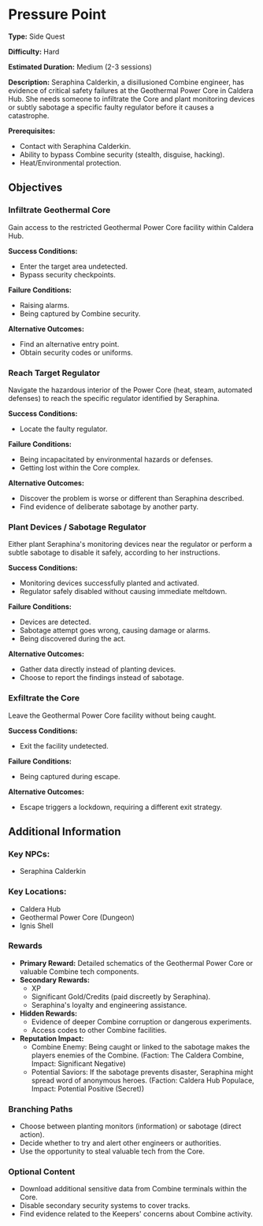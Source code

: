 
# Pressure Point

**Type:** Side Quest

**Difficulty:** Hard

**Estimated Duration:** Medium (2-3 sessions)

**Description:** Seraphina Calderkin, a disillusioned Combine engineer, has evidence of critical safety failures at the Geothermal Power Core in Caldera Hub. She needs someone to infiltrate the Core and plant monitoring devices or subtly sabotage a specific faulty regulator before it causes a catastrophe.

**Prerequisites:**
- Contact with Seraphina Calderkin.
- Ability to bypass Combine security (stealth, disguise, hacking).
- Heat/Environmental protection.

## Objectives

### Infiltrate Geothermal Core

Gain access to the restricted Geothermal Power Core facility within Caldera Hub.

**Success Conditions:**
- Enter the target area undetected.
- Bypass security checkpoints.

**Failure Conditions:**
- Raising alarms.
- Being captured by Combine security.

**Alternative Outcomes:**
- Find an alternative entry point.
- Obtain security codes or uniforms.

### Reach Target Regulator

Navigate the hazardous interior of the Power Core (heat, steam, automated defenses) to reach the specific regulator identified by Seraphina.

**Success Conditions:**
- Locate the faulty regulator.

**Failure Conditions:**
- Being incapacitated by environmental hazards or defenses.
- Getting lost within the Core complex.

**Alternative Outcomes:**
- Discover the problem is worse or different than Seraphina described.
- Find evidence of deliberate sabotage by another party.

### Plant Devices / Sabotage Regulator

Either plant Seraphina's monitoring devices near the regulator or perform a subtle sabotage to disable it safely, according to her instructions.

**Success Conditions:**
- Monitoring devices successfully planted and activated.
- Regulator safely disabled without causing immediate meltdown.

**Failure Conditions:**
- Devices are detected.
- Sabotage attempt goes wrong, causing damage or alarms.
- Being discovered during the act.

**Alternative Outcomes:**
- Gather data directly instead of planting devices.
- Choose to report the findings instead of sabotage.

### Exfiltrate the Core

Leave the Geothermal Power Core facility without being caught.

**Success Conditions:**
- Exit the facility undetected.

**Failure Conditions:**
- Being captured during escape.

**Alternative Outcomes:**
- Escape triggers a lockdown, requiring a different exit strategy.

## Additional Information

### Key NPCs:
- Seraphina Calderkin

### Key Locations:
- Caldera Hub
- Geothermal Power Core (Dungeon)
- Ignis Shell

### Rewards
- **Primary Reward:** Detailed schematics of the Geothermal Power Core or valuable Combine tech components.
- **Secondary Rewards:**
  - XP
  - Significant Gold/Credits (paid discreetly by Seraphina).
  - Seraphina's loyalty and engineering assistance.
- **Hidden Rewards:**
  - Evidence of deeper Combine corruption or dangerous experiments.
  - Access codes to other Combine facilities.
- **Reputation Impact:**
  - Combine Enemy: Being caught or linked to the sabotage makes the players enemies of the Combine. (Faction: The Caldera Combine, Impact: Significant Negative)
  - Potential Saviors: If the sabotage prevents disaster, Seraphina might spread word of anonymous heroes. (Faction: Caldera Hub Populace, Impact: Potential Positive (Secret))

### Branching Paths
- Choose between planting monitors (information) or sabotage (direct action).
- Decide whether to try and alert other engineers or authorities.
- Use the opportunity to steal valuable tech from the Core.

### Optional Content
- Download additional sensitive data from Combine terminals within the Core.
- Disable secondary security systems to cover tracks.
- Find evidence related to the Keepers' concerns about Combine activity.